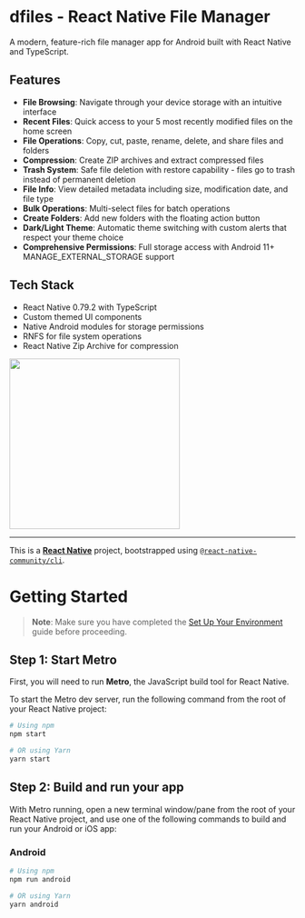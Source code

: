 # dfiles - React Native File Manager

A modern, feature-rich file manager app for Android built with React Native and TypeScript.

## Features

- **File Browsing**: Navigate through your device storage with an intuitive interface
- **Recent Files**: Quick access to your 5 most recently modified files on the home screen
- **File Operations**: Copy, cut, paste, rename, delete, and share files and folders
- **Compression**: Create ZIP archives and extract compressed files
- **Trash System**: Safe file deletion with restore capability - files go to trash instead of permanent deletion
- **File Info**: View detailed metadata including size, modification date, and file type
- **Bulk Operations**: Multi-select files for batch operations
- **Create Folders**: Add new folders with the floating action button
- **Dark/Light Theme**: Automatic theme switching with custom alerts that respect your theme choice
- **Comprehensive Permissions**: Full storage access with Android 11+ MANAGE_EXTERNAL_STORAGE support

## Tech Stack

- React Native 0.79.2 with TypeScript
- Custom themed UI components
- Native Android modules for storage permissions
- RNFS for file system operations
- React Native Zip Archive for compression

<img src="https://github.com/user-attachments/assets/a2d357f2-5779-4f56-bae5-42990c058280" width="300" />

---

This is a [**React Native**](https://reactnative.dev) project, bootstrapped using [`@react-native-community/cli`](https://github.com/react-native-community/cli).

# Getting Started

> **Note**: Make sure you have completed the [Set Up Your Environment](https://reactnative.dev/docs/set-up-your-environment) guide before proceeding.

## Step 1: Start Metro

First, you will need to run **Metro**, the JavaScript build tool for React Native.

To start the Metro dev server, run the following command from the root of your React Native project:

```sh
# Using npm
npm start

# OR using Yarn
yarn start
```

## Step 2: Build and run your app

With Metro running, open a new terminal window/pane from the root of your React Native project, and use one of the following commands to build and run your Android or iOS app:

### Android

```sh
# Using npm
npm run android

# OR using Yarn
yarn android
```
